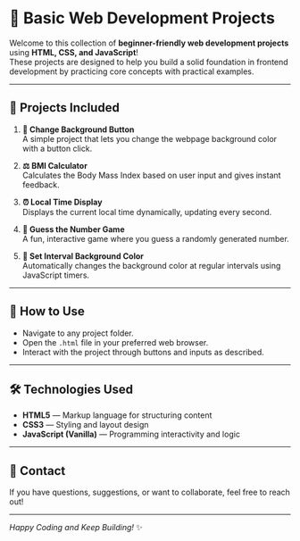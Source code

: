 # 🚀 Basic Web Development Projects

Welcome to this collection of **beginner-friendly web development projects** using **HTML, CSS, and JavaScript**!  
These projects are designed to help you build a solid foundation in frontend development by practicing core concepts with practical examples.

---

## 📂 Projects Included

1. **🎨 Change Background Button**  
   A simple project that lets you change the webpage background color with a button click.

2. **⚖️ BMI Calculator**  
   Calculates the Body Mass Index based on user input and gives instant feedback.

3. **⏰ Local Time Display**  
   Displays the current local time dynamically, updating every second.

4. **🎲 Guess the Number Game**  
   A fun, interactive game where you guess a randomly generated number.

5. **🌈 Set Interval Background Color**  
   Automatically changes the background color at regular intervals using JavaScript timers.

---

## 🚀 How to Use

- Navigate to any project folder.
- Open the `.html` file in your preferred web browser.
- Interact with the project through buttons and inputs as described.

---

## 🛠️ Technologies Used

- **HTML5** — Markup language for structuring content  
- **CSS3** — Styling and layout design  
- **JavaScript (Vanilla)** — Programming interactivity and logic  

---

## 🤝 Contact

If you have questions, suggestions, or want to collaborate, feel free to reach out!

---

*Happy Coding and Keep Building!* ✨
